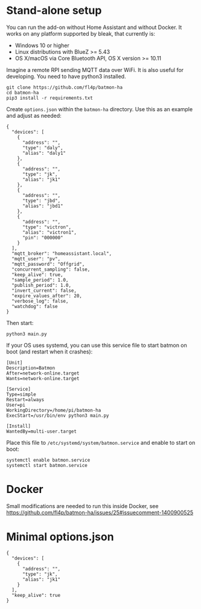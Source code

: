 # Stand-alone setup
You can run the add-on without Home Assistant and without Docker.
It works on any platform supported by bleak, that currently is:
* Windows 10 or higher
* Linux distributions with BlueZ >= 5.43
* OS X/macOS via Core Bluetooth API, OS X version  >= 10.11



Imagine a remote RPI sending MQTT data over WiFi. It is also useful for developing.
You need to have python3 installed.

```
git clone https://github.com/fl4p/batmon-ha
cd batmon-ha
pip3 install -r requirements.txt
```

Create `options.json` within the `batmon-ha` directory. Use this as an example and adjust as needed:
```
{
  "devices": [
    {
      "address": "",
      "type": "daly",
      "alias": "daly1"
    },
    {
      "address": "",
      "type": "jk",
      "alias": "jk1"
    },
    {
      "address": "",
      "type": "jbd",
      "alias": "jbd1"
    },
    {
      "address": "",
      "type": "victron",
      "alias": "victron1",
      "pin": "000000"
    }
  ],
  "mqtt_broker": "homeassistant.local",
  "mqtt_user": "pv",
  "mqtt_password": "Offgrid",
  "concurrent_sampling": false,
  "keep_alive": true,
  "sample_period": 1.0,
  "publish_period": 1.0,
  "invert_current": false,
  "expire_values_after": 20,
  "verbose_log": false,
  "watchdog": false
}
```

Then start:
```
python3 main.py
```

If your OS uses systemd, you can use this service file to start batmon on boot (and restart when it crashes):
```
[Unit]
Description=Batmon
After=network-online.target
Wants=network-online.target

[Service]
Type=simple
Restart=always
User=pi
WorkingDirectory=/home/pi/batmon-ha
ExecStart=/usr/bin/env python3 main.py

[Install]
WantedBy=multi-user.target
```


Place this file to `/etc/systemd/system/batmon.service` and enable to start on boot:
```
systemctl enable batmon.service
systemctl start batmon.service 
```


# Docker
Small modifications are needed to run this inside Docker, see https://github.com/fl4p/batmon-ha/issues/25#issuecomment-1400900525



# Minimal options.json
```
{
  "devices": [
    {
      "address": "",
      "type": "jk",
      "alias": "jk1"
    }    
  ],
  "keep_alive": true
}
```